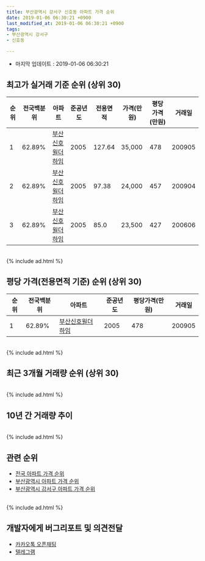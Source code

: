 ```yaml
---
title: 부산광역시 강서구 신호동 아파트 가격 순위
date: 2019-01-06 06:30:21 +0900
last_modified_at: 2019-01-06 06:30:21 +0900
tags:
- 부산광역시 강서구
- 신호동

---
```


* 마지막 업데이트 : 2019-01-06 06:30:21

## 최고가 실거래 기준 순위 (상위 30)


|순위|전국백분위|아파트|준공년도|전용면적|가격(만원)|평당가격(만원)|거래일|
|---|---|---|---|---|---|---|---|
|1|62.89%|[부산신호윌더하임](https://search.naver.com/search.naver?query=%EB%B6%80%EC%82%B0%EA%B4%91%EC%97%AD%EC%8B%9C+%EA%B0%95%EC%84%9C%EA%B5%AC+%EC%8B%A0%ED%98%B8%EB%8F%99+%EB%B6%80%EC%82%B0%EC%8B%A0%ED%98%B8%EC%9C%8C%EB%8D%94%ED%95%98%EC%9E%84)|2005|127.64|35,000|478|200905|
|2|62.89%|[부산신호윌더하임](https://search.naver.com/search.naver?query=%EB%B6%80%EC%82%B0%EA%B4%91%EC%97%AD%EC%8B%9C+%EA%B0%95%EC%84%9C%EA%B5%AC+%EC%8B%A0%ED%98%B8%EB%8F%99+%EB%B6%80%EC%82%B0%EC%8B%A0%ED%98%B8%EC%9C%8C%EB%8D%94%ED%95%98%EC%9E%84)|2005|97.38|24,000|457|200904|
|3|62.89%|[부산신호윌더하임](https://search.naver.com/search.naver?query=%EB%B6%80%EC%82%B0%EA%B4%91%EC%97%AD%EC%8B%9C+%EA%B0%95%EC%84%9C%EA%B5%AC+%EC%8B%A0%ED%98%B8%EB%8F%99+%EB%B6%80%EC%82%B0%EC%8B%A0%ED%98%B8%EC%9C%8C%EB%8D%94%ED%95%98%EC%9E%84)|2005|85.0|23,500|427|200606|


<br>
{% include ad.html %}
<br>

## 평당 가격(전용면적 기준) 순위 (상위 30)


|순위|전국백분위|아파트|준공년도|평당가격(만원)|거래일|
|---|---|---|---|---|---|
|1|62.89%|[부산신호윌더하임](https://search.naver.com/search.naver?query=%EB%B6%80%EC%82%B0%EA%B4%91%EC%97%AD%EC%8B%9C+%EA%B0%95%EC%84%9C%EA%B5%AC+%EC%8B%A0%ED%98%B8%EB%8F%99+%EB%B6%80%EC%82%B0%EC%8B%A0%ED%98%B8%EC%9C%8C%EB%8D%94%ED%95%98%EC%9E%84)|2005|478|200905|


<br>
{% include ad.html %}
<br>

## 최근 3개월 거래량 순위 (상위 30)


<div style="width:100%;">
    <canvas id="deal_count_ranking" height="250"></canvas>
</div>


<script>
new Chart(document.getElementById("deal_count_ranking"), {
    type: 'horizontalBar',
    data: {
        labels: ['부산신호윌더하임'],
        datasets: [{
            label: '실거래 수',
            data: [2],
            borderColor: "rgba(255, 0, 128, 1)",
            backgroundColor: "rgba(255, 0, 128, 0.5)",
            fill: false,
        }]
    },
    options: {
        responsive: true,
        title: {
            display: true,
            text: '최근 3개월 거래량 순위'
        },
        tooltips: {
            mode: 'index',
            intersect: false,
            callbacks: {
                title: function(tooltipItems, data) {
                    return "실거래 수:";
                },
                label: function(tooltipItem, data) {
                    return data.labels[tooltipItem.index] + ": " + tooltipItem.xLabel;
                }
            }
        },
        hover: {
            mode: 'nearest',
            intersect: true
        },
        scales: {
            xAxes: [{
                display: true,
                scaleLabel: {
                    display: true,
                    labelString: '실거래 수'
                },
                ticks: {
                    suggestedMin: 0,
                }
            }],
            yAxes: [{
                display: true,
                ticks: {
                    autoSkip: false,
                    callback: function(value, index, values) {
                        if (value.length > 15)
                            return value.substr(0, 13) + "...";
                        else
                            return value;
                    }
                },
                scaleLabel: {
                    display: false,
                }
            }]
        }
    }
});

</script>


<br>
{% include ad.html %}
<br>

## 10년 간 거래량 추이


<div style="width:100%;">
    <canvas id="deal_progress" height="250"></canvas>
</div>

<script>
new Chart(document.getElementById("deal_progress"), {
    type: 'line',
    data: {
        labels: ['200901','200902','200903','200904','200905','200906','200907','200908','200909','200910','200911','200912','201001','201002','201003','201004','201005','201006','201007','201008','201009','201010','201011','201012','201101','201102','201103','201104','201105','201106','201107','201108','201109','201110','201111','201112','201201','201202','201203','201204','201205','201206','201207','201208','201209','201210','201211','201212','201301','201302','201303','201304','201305','201306','201307','201308','201309','201310','201311','201312','201401','201402','201403','201404','201405','201406','201407','201408','201409','201410','201411','201412','201501','201502','201503','201504','201505','201506','201507','201508','201509','201510','201511','201512','201601','201602','201603','201604','201605','201606','201607','201608','201609','201610','201611','201612','201701','201702','201703','201704','201705','201706','201707','201708','201709','201710','201711','201712','201801','201802','201803','201804','201805','201806','201807','201808','201809','201810','201811','201812','201901'],
        datasets: [{
            label: '실거래 수',
            pointRadius: 1,
            data: [1, 3, 6, 9, 6, 1, 1, 3, 8, 3, 11, 9, 5, 18, 34, 25, 14, 17, 13, 18, 18, 27, 24, 19, 14, 14, 18, 19, 14, 6, 10, 5, 8, 3, 5, 5, 1, 7, 4, 6, 3, 5, 7, 1, 3, 4, 7, 7, 2, 2, 3, 7, 8, 8, 4, 1, 2, 8, 14, 7, 2, 2, 8, 6, 2, 2, 4, 10, 3, 6, 5, 6, 1, 3, 8, 5, 7, 11, 8, 8, 1, 16, 7, 9, 5, 5, 7, 6, 5, 9, 6, 7, 9, 10, 10, 3, 4, 6, 7, 2, 7, 8, 3, 3, 1, 4, 5, 3, 2, 4, 4, 1, 5, 5, 2, 1, 3, 4, 2, 0, 0],
            borderColor: "rgba(255, 201, 14, 1)",
            backgroundColor: "rgba(255, 201, 14, 0.5)",
            fill: true,
        }]
    },
    options: {
        responsive: true,
        title: {
            display: true,
            text: '10년간 거래량 추이'
        },
        tooltips: {
            mode: 'index',
            intersect: false,
        },
        hover: {
            mode: 'nearest',
            intersect: true
        },
        scales: {
            xAxes: [{
                display: true,
                scaleLabel: {
                    display: true,
                    labelString: '년/월'
                }
            }],
            yAxes: [{
                display: true,
                ticks: {
                    suggestedMin: 0,
                },
                scaleLabel: {
                    display: true,
                    labelString: '실거래 수'
                }
            }]
        }
    }
});

</script>


<br>
{% include ad.html %}
<br>

## 관련 순위

- [전국 아파트 가격 순위](https://inasie.github.io/apt-ranking/전국)
- [부산광역시 아파트 가격 순위](https://inasie.github.io/apt-ranking/부산광역시)
- [부산광역시 강서구 아파트 가격 순위](https://inasie.github.io/apt-ranking/부산광역시-강서구)


<br>
{% include ad.html %}
<br>

## 개발자에게 버그리포트 및 의견전달

- [카카오톡 오픈채팅](https://open.kakao.com/o/gLJUAP4)
- [텔레그램](https://t.me/inasie)

